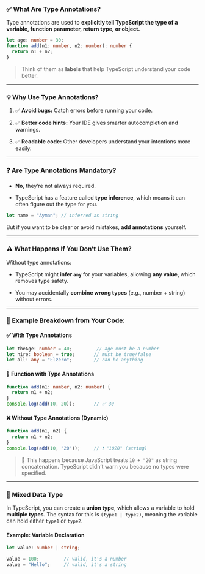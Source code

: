

### ✅ **What Are Type Annotations?**

Type annotations are used to **explicitly tell TypeScript the type of a variable, function parameter, return type, or object.**

```ts
let age: number = 30;
function add(n1: number, n2: number): number {
  return n1 + n2;
}
```

> Think of them as **labels** that help TypeScript understand your code better.

---

### 💡 Why Use Type Annotations?

1. ✅ **Avoid bugs:** Catch errors before running your code.
    
2. ✅ **Better code hints:** Your IDE gives smarter autocompletion and warnings.
    
3. ✅ **Readable code:** Other developers understand your intentions more easily.
    

---

### ❓ Are Type Annotations Mandatory?

- **No**, they’re not always required.
    
- TypeScript has a feature called **type inference**, which means it can often figure out the type for you.
    

```ts
let name = "Ayman"; // inferred as string
```

But if you want to be clear or avoid mistakes, **add annotations** yourself.

---

### ⚠️ What Happens If You Don’t Use Them?

Without type annotations:

- TypeScript might **infer `any`** for your variables, allowing **any value**, which removes type safety.
    
- You may accidentally **combine wrong types** (e.g., number + string) without errors.
    

---

### 🧪 Example Breakdown from Your Code:

#### ✅ With Type Annotations

```ts
let theAge: number = 40;         // age must be a number
let hire: boolean = true;       // must be true/false
let all: any = "Elzero";        // can be anything
```

#### 🧠 Function with Type Annotations

```ts
function add(n1: number, n2: number) {
  return n1 + n2;
}
console.log(add(10, 20));       // ✅ 30
```

#### ❌ Without Type Annotations (Dynamic)

```ts
function add(n1, n2) {
  return n1 + n2;
}
console.log(add(10, "20"));     // ❗ "1020" (string)
```

> 🧠 This happens because JavaScript treats `10 + "20"` as string concatenation. TypeScript didn’t warn you because no types were specified.

---
### 🧪 Mixed Data Type

In TypeScript, you can create a **union type**, which allows a variable to hold **multiple types**. The syntax for this is `(type1 | type2)`, meaning the variable can hold either `type1` or `type2`.

#### **Example:** Variable Declaration

```ts
let value: number | string;

value = 100;         // valid, it's a number
value = "Hello";     // valid, it's a string

```

